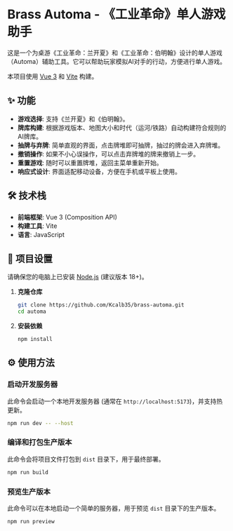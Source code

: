 # Brass Automa - 《工业革命》单人游戏助手

这是一个为桌游《工业革命：兰开夏》和《工业革命：伯明翰》设计的单人游戏（Automa）辅助工具。它可以帮助玩家模拟AI对手的行动，方便进行单人游戏。

本项目使用 [Vue 3](https://vuejs.org/) 和 [Vite](https://vitejs.dev/) 构建。

## ✨ 功能

- **游戏选择**: 支持《兰开夏》和《伯明翰》。
- **牌库构建**: 根据游戏版本、地图大小和时代（运河/铁路）自动构建符合规则的AI牌库。
- **抽牌与弃牌**: 简单直观的界面，点击牌堆即可抽牌，抽过的牌会进入弃牌堆。
- **撤销操作**: 如果不小心误操作，可以点击弃牌堆的牌来撤销上一步。
- **重置游戏**: 随时可以重置牌堆，返回主菜单重新开始。
- **响应式设计**: 界面适配移动设备，方便在手机或平板上使用。

## 🛠️ 技术栈

- **前端框架**: Vue 3 (Composition API)
- **构建工具**: Vite
- **语言**: JavaScript

## 🚀 项目设置

请确保您的电脑上已安装 [Node.js](https://nodejs.org/) (建议版本 18+)。

1.  **克隆仓库**
    ```bash
    git clone https://github.com/Kcalb35/brass-automa.git
    cd automa
    ```

2.  **安装依赖**
    ```bash
    npm install
    ```

## ⚙️ 使用方法

### 启动开发服务器

此命令会启动一个本地开发服务器 (通常在 `http://localhost:5173`)，并支持热更新。

```bash
npm run dev -- --host
```

### 编译和打包生产版本

此命令会将项目文件打包到 `dist` 目录下，用于最终部署。

```bash
npm run build
```

### 预览生产版本

此命令可以在本地启动一个简单的服务器，用于预览 `dist` 目录下的生产版本。

```bash
npm run preview
```